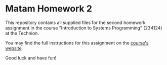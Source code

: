 # Matam Homework 2

This repository contains all supplied files for the second homework assignment in the course "Introduction to Systems Programming" (234124) at the Technion.

You may find the full instructions for this assignment on the [course's website](https://moodle2324.technion.ac.il/course/view.php?id=3205).

Good luck and have fun!
